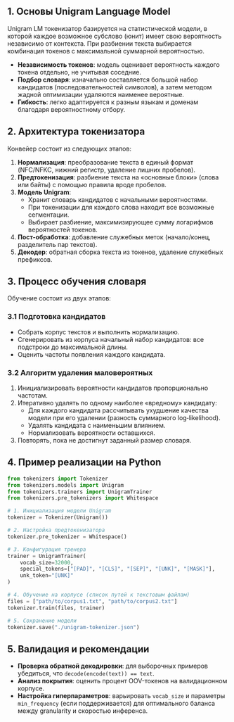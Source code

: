 ## 1. Основы Unigram Language Model

Unigram LM токенизатор базируется на статистической модели, в которой каждое возможное субслово (юнит) имеет свою вероятность независимо от контекста. При разбиении текста выбирается комбинация токенов с максимальной суммарной вероятностью.

- **Независимость токенов**: модель оценивает вероятность каждого токена отдельно, не учитывая соседние.
- **Подбор словаря**: изначально составляется большой набор кандидатов (последовательностей символов), а затем методом жадной оптимизации удаляются наименее вероятные.
- **Гибкость**: легко адаптируется к разным языкам и доменам благодаря вероятностному отбору.

## 2. Архитектура токенизатора

Конвейер состоит из следующих этапов:

1. **Нормализация**: преобразование текста в единый формат (NFC/NFKC, нижний регистр, удаление лишних пробелов).
2. **Предтокенизация**: разбиение текста на «основные блоки» (слова или байты) с помощью правила вроде пробелов.
3. **Модель Unigram**:
   - Хранит словарь кандидатов с начальными вероятностями.
   - При токенизации для каждого слова находит все возможные сегментации.
   - Выбирает разбиение, максимизирующее сумму логарифмов вероятностей токенов.
4. **Пост-обработка**: добавление служебных меток (начало/конец, разделитель пар текстов).
5. **Декодер**: обратная сборка текста из токенов, удаление служебных префиксов.

## 3. Процесс обучения словаря

Обучение состоит из двух этапов:

### 3.1 Подготовка кандидатов

- Собрать корпус текстов и выполнить нормализацию.
- Сгенерировать из корпуса начальный набор кандидатов: все подстроки до максимальной длины.
- Оценить частоты появления каждого кандидата.

### 3.2 Алгоритм удаления маловероятных

1. Инициализировать вероятности кандидатов пропорционально частотам.
2. Итеративно удалять по одному наиболее «вредному» кандидату:
   - Для каждого кандидата рассчитывать ухудшение качества модели при его удалении (разность суммарного log‑likelihood).
   - Удалять кандидата с наименьшим влиянием.
   - Нормализовать вероятности оставшихся.
3. Повторять, пока не достигнут заданный размер словаря.

## 4. Пример реализации на Python

```python
from tokenizers import Tokenizer
from tokenizers.models import Unigram
from tokenizers.trainers import UnigramTrainer
from tokenizers.pre_tokenizers import Whitespace

# 1. Инициализация модели Unigram
tokenizer = Tokenizer(Unigram())

# 2. Настройка предтокенизатора
tokenizer.pre_tokenizer = Whitespace()

# 3. Конфигурация тренера
trainer = UnigramTrainer(
    vocab_size=32000,
    special_tokens=["[PAD]", "[CLS]", "[SEP]", "[UNK]", "[MASK]"],
    unk_token="[UNK]"
)

# 4. Обучение на корпусе (список путей к текстовым файлам)
files = ["path/to/corpus1.txt", "path/to/corpus2.txt"]
tokenizer.train(files, trainer)

# 5. Сохранение модели
tokenizer.save("./unigram-tokenizer.json")
```

## 5. Валидация и рекомендации

- **Проверка обратной декодировки**: для выборочных примеров убедиться, что `decode(encode(text)) == text`.
- **Анализ покрытия**: оценить процент OOV-токенов на валидационном корпусе.
- **Настройка гиперпараметров**: варьировать `vocab_size` и параметры `min_frequency` (если поддерживается) для оптимального баланса между granularity и скоростью инференса.

